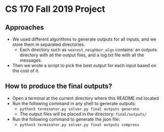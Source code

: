 # CS 170 Fall 2019 Project

## Approaches

- We used different algorithms to generate outputs for all inputs, and we
  store them in separated directories.
    + Each directory such as `nearest_neighbor_algo` contains: an
    outputs directory with all the output files, and a log.txt file with
    all the messages.
- Then we wrote a script to pick the best output for each input based on
  the cost of it.

## How to produce the final outputs?

- Open a terminal at the current directory where this README.md located
- Run the following command in any shell to generate outputs:
    + `python3 terminator.py solver.py final outputs generate`
    + The output files will be placed in the directory: `final/outputs/`
- Run the following command to generate the json file:
    + `python3 terminator.py solver.py final outputs compress`


